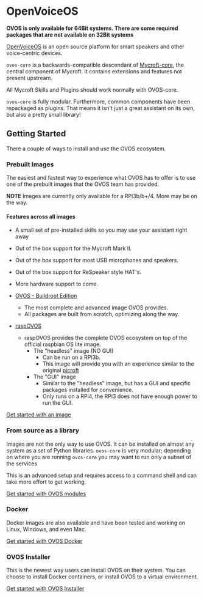 # OpenVoiceOS

**OVOS is only available for 64Bit systems.  There are some required packages that are not available on 32Bit systems**

[OpenVoiceOS](https://openvoiceos.org/) is an open source platform for smart speakers and other voice-centric devices.

`ovos-core` is a backwards-compatible descendant of [Mycroft-core](https://github.com/MycroftAI/mycroft-core), the central component of Mycroft. It contains extensions and features not present upstream.

All Mycroft Skills and Plugins should work normally with OVOS-core.

`ovos-core` is fully modular. Furthermore, common components have been repackaged as plugins. That means it isn't just a great assistant on its own, but also a pretty small library!

## Getting Started

There a couple of ways to install and use the OVOS ecosystem.

### Prebuilt Images

The easiest and fastest way to experience what OVOS has to offer is to use one of the prebuilt images that the OVOS team has provided.

**NOTE** Images are currently only available for a RPi3b/b+/4.  More may be on the way.

#### Features across all images

- A small set of pre-installed skills so you may use your assistant right away
- Out of the box support for the Mycroft Mark II.
- Out of the box support for most USB microphones and speakers.
- Out of the box support for ReSpeaker style HAT's.
- More hardware support to come.

- [OVOS - Buildroot Edition](https://drive.google.com/drive/folders/113-zmx6ncoeLNsayseNxoaTlaAk1AfU2)
  - The most complete and advanced image OVOS provides.
  - All packages are built from scratch, optimizing along the way.
- [raspOVOS](https://ovosimages.ziggyai.online/raspbian/newest)
  - raspOVOS provides the complete OVOS ecosystem on top of the official raspbian OS lite image.
    - The "headless" image (NO GUI)
      - Can be run on a RPi3b.
      - This image will provide you with an experience similar to the original [picroft](https://github.com/MycroftAI/enclosure-picroft)
    - The "GUI" image
      - Similar to the "headless" image, but has a GUI and specific packages installed for convenience.
      - Only runs on a RPi4, the RPi3 does not have enough power to run the GUI.

[Get started with an image](030-qs_intro.md)

### From source as a library

Images are not the only way to use OVOS.  It can be installed on almost any system as a set of Python libraries. `ovos-core` is very modular; depending on where you are running `ovos-core` you may want to run only a subset of the services

This is an advanced setup and requires access to a command shell and can take more effort to get working.

[Get started with OVOS modules](042-install_ovos_core.md)

### Docker

Docker images are also available and have been tested and working on Linux, Windows, and even Mac.

[Get started with OVOS Docker](043-install_ovos_docker.md)

### OVOS Installer

This is the newest way users can install OVOS on their system.
You can choose to install Docker containers, or install OVOS to a virtual environment.

[Get started with OVOS Installer](044-ovos_installer.md)
